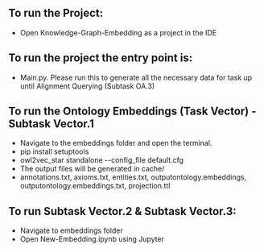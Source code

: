 ## To run the Project:
- Open Knowledge-Graph-Embedding as a project in the IDE

## To run the project the entry point is:
- Main.py. Please run this to generate all the necessary data for task up until Alignment Querying (Subtask OA.3)

## To run the Ontology Embeddings (Task Vector) - Subtask Vector.1 
- Navigate to the embeddings folder and open the terminal.
- pip install setuptools
- owl2vec_star standalone --config_file default.cfg
- The output files will be generated in cache/
- annotations.txt, axioms.txt, entities.txt, outputontology.embeddings, outputontology.embeddings.txt, projection.ttl 

## To run Subtask Vector.2 & Subtask Vector.3:
- Navigate to embeddings folder
- Open New-Embedding.ipynb using Jupyter
